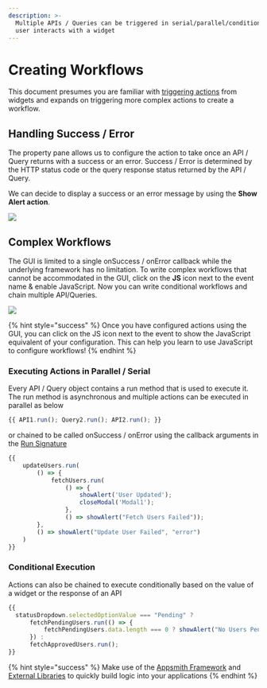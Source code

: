 ```yaml
---
description: >-
  Multiple APIs / Queries can be triggered in serial/parallel/conditional when a
  user interacts with a widget
---
```


# Creating Workflows

This document presumes you are familiar with [triggering actions](../capturing-data-write/#triggering-updates) from widgets and expands on triggering more complex actions to create a workflow.

## Handling Success / Error

The property pane allows us to configure the action to take once an API  / Query returns with a success or an error. Success / Error is determined by the HTTP status code or the query response status returned by the API  / Query. 

We can decide to display a success or an error message by using the **Show Alert action**.

![](../../.gitbook/assets/success.gif)

## Complex Workflows

The GUI is limited to a single onSuccess / onError callback while the underlying framework has no limitation. To write complex workflows that cannot be accommodated in the GUI, click on the **JS** icon next to the event name & enable JavaScript. Now you can write conditional workflows and chain multiple API/Queries.

![](../../.gitbook/assets/workflow.gif)

{% hint style="success" %}
Once you have configured actions using the GUI, you can click on the JS icon next to the event to show the JavaScript equivalent of your configuration. This can help you learn to use JavaScript to configure workflows!
{% endhint %}

### Executing Actions in Parallel / Serial

Every API / Query object contains a run method that is used to execute it. The run method is asynchronous and multiple actions can be executed in parallel as below

```javascript
{{ API1.run(); Query2.run(); API2.run(); }}
```

or chained to be called onSuccess / onError using the callback arguments in the [Run Signature](../../framework-reference/run.md)

```javascript
{{ 
    updateUsers.run(
        () => { 
            fetchUsers.run(
                () => { 
                    showAlert('User Updated'); 
                    closeModal('Modal1'); 
                }, 
                () => showAlert("Fetch Users Failed"));
        }, 
        () => showAlert("Update User Failed", "error")
    ) 
}}
```

### Conditional Execution

Actions can also be chained to execute conditionally based on the value of a widget or the response of an API

```javascript
{{ 
  statusDropdown.selectedOptionValue === "Pending" ?
      fetchPendingUsers.run(() => {
          fetchPendingUsers.data.length === 0 ? showAlert("No Users Pending Approval", "info") : showAlert("Fetched Users", "success");
      }) :
      fetchApprovedUsers.run();
}}
```

{% hint style="success" %}
Make use of the [Appsmith Framework](appsmith-framework.md) and [External Libraries](ext-libraries.md) to quickly build logic into your applications
{% endhint %}

